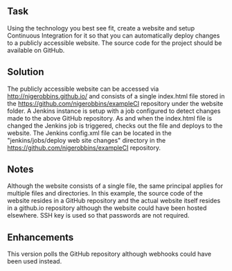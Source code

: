 Task
----
Using the technology you best see fit, create a website and setup Continuous Integration for it so that you can automatically deploy changes to a publicly accessible website.
The source code for the project should be available on GitHub.

Solution
--------
The publicly accessible website can be accessed via  http://nigerobbins.github.io/ and consists of a single index.html file stored in the https://github.com/nigerobbins/exampleCI repository under the website folder.
A Jenkins instance is setup with a job configured to detect changes made to the above GitHub repository.
As and when the index.html file is changed the Jenkins job is triggered, checks out the file and deploys to the website.
The Jenkins config.xml file can be located in the "jenkins/jobs/deploy web site changes" directory in the https://github.com/nigerobbins/exampleCI repository.

Notes
-----
Although the website consists of a single file, the same principal applies for multiple files and directories.
In this example, the source code of the website resides in a GitHub repository and the actual website itself resides in a github.io repository although the website could have been hosted elsewhere.
SSH key is used so that passwords are not required.

Enhancements
------------
This version polls the GitHub repository although webhooks could have been used instead.
